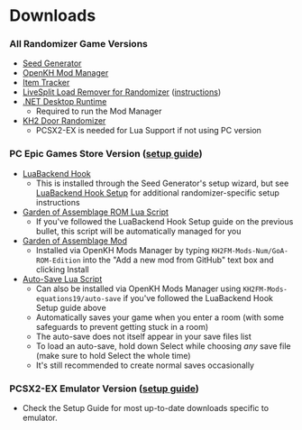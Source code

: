 # Downloads

### All Randomizer Game Versions

* [Seed Generator](https://github.com/tommadness/KH2Randomizer/releases/latest/download/Kingdom.Hearts.II.Final.Mix.Randomizer.zip)
* [OpenKH Mod Manager](https://github.com/aliosgaming/OpenKh/releases/download/v3.0.0/OpenKH.Mod.Manager.2023.zip)
* [Item Tracker](https://github.com/Dee-Ayy/KH2Tracker/releases/latest/download/KhTracker2.22.exe)
* [LiveSplit Load Remover for Randomizer](https://github.com/aliosgaming/KH2FM_Load_Remover-FOR-RANDOMIZER/releases)
  ([instructions](https://github.com/aliosgaming/KH2FM_Load_Remover-FOR-RANDOMIZER/blob/main/README.md))
* [.NET Desktop Runtime](https://dotnet.microsoft.com/en-us/download/dotnet/thank-you/runtime-desktop-6.0.13-windows-x64-installer)
    * Required to run the Mod Manager
* [KH2 Door Randomizer](https://github.com/MainMemory/KH2DoorRando/releases/latest)
    * PCSX2-EX is needed for Lua Support if not using PC version

### PC Epic Games Store Version ([setup guide](../setup/Panacea-ModLoader/index.md))

* [LuaBackend Hook](https://github.com/Sirius902/LuaBackend/releases/latest/download/DBGHELP.zip)
    * This is installed through the Seed Generator's setup wizard, but see [LuaBackend Hook Setup](../luabackend-hook-setup/index.md) for additional randomizer-specific setup instructions
* [Garden of Assemblage ROM Lua Script](https://github.com/KH2FM-Mods-Num/GoA-ROM-Edition/releases/latest/download/F266B00B.GoA.ROM.lua)
    * If you've followed the LuaBackend Hook Setup guide on the previous bullet, this script will be automatically
      managed for you
* [Garden of Assemblage Mod](https://github.com/KH2FM-Mods-Num/GoA-ROM-Edition/releases)
    * Installed via OpenKH Mods Manager by typing `KH2FM-Mods-Num/GoA-ROM-Edition` into the "Add a new mod from GitHub"
      text box and clicking Install
* [Auto-Save Lua Script](https://raw.githubusercontent.com/Denhonator/KHPCSpeedrunTools/main/2FMMods/scripts/2fmAutosave.lua)
    * Can also be installed via OpenKH Mods Manager using `KH2FM-Mods-equations19/auto-save` if you've followed the
      LuaBackend Hook Setup guide above
    * Automatically saves your game when you enter a room (with some safeguards to prevent getting stuck in a room)
    * The auto-save does not itself appear in your save files list
    * To load an auto-save, hold down Select while choosing _any_ save file (make sure to hold Select the whole time)
    * It's still recommended to create normal saves occasionally



### PCSX2-EX Emulator Version ([setup guide](../setup/pcsx2-ex-setup/pcsx2-ex-setup.md))

* Check the Setup Guide for most up-to-date downloads specific to emulator.
